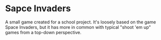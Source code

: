 # Sapce Invaders

A small game created for a school project. It's loosely based on the game Space Invaders, but it has more in common with typical "shoot 'em up" games from a top-down perspective.





